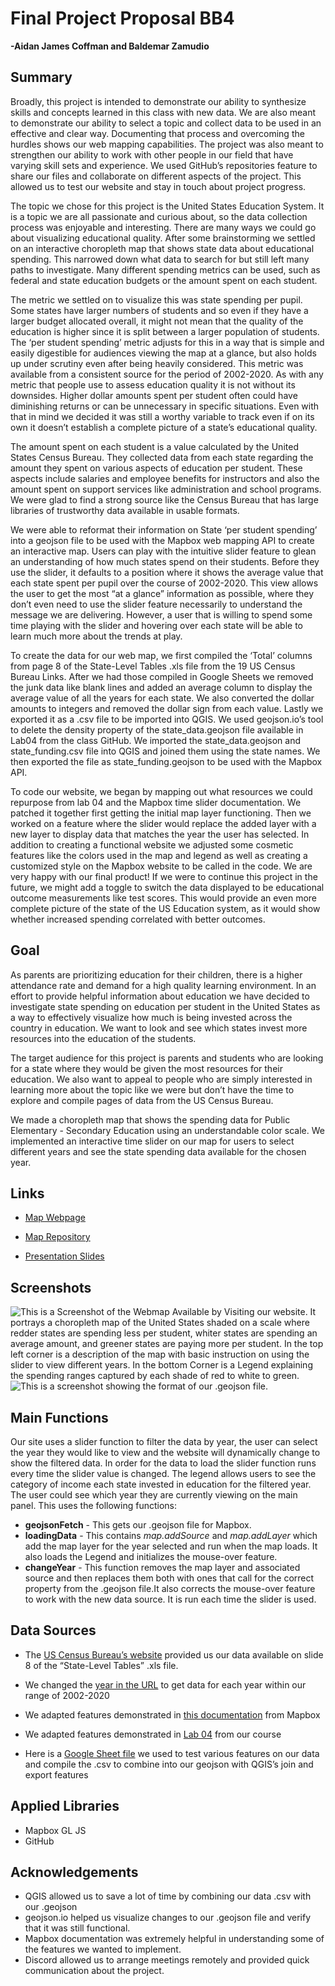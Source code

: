 # Final Project Proposal BB4

**-Aidan James Coffman and Baldemar Zamudio**

## Summary
Broadly, this project is intended to demonstrate our ability to synthesize skills and concepts learned in this class with new data. We are also meant to demonstrate our ability to select a topic and collect data to be used in an effective and clear way. Documenting that process and overcoming the hurdles shows our web mapping capabilities. The project was also meant to strengthen our ability to work with other people in our field that have varying skill sets and experience. We used GitHub’s repositories feature to share our files and collaborate on different aspects of the project. This allowed us to test our website and stay in touch about project progress.

The topic we chose for this project is the United States Education System. It is a topic we are all passionate and curious about, so the data collection process was enjoyable and interesting. There are many ways we could go about visualizing educational quality. After some brainstorming we settled on an interactive choropleth map that shows state data about educational spending. This narrowed down what data to search for but still left many paths to investigate. Many different spending metrics can be used, such as federal and state education budgets or the amount spent on each student. 

The metric we settled on to visualize this was state spending per pupil. Some states have larger numbers of students and so even if they have a larger budget allocated overall, it might not mean that the quality of the education is higher since it is split between a larger population of students. The ‘per student spending’ metric adjusts for this in a way that is simple and easily digestible for audiences viewing the map at a glance, but also holds up under scrutiny even after being heavily considered. This metric was available from a consistent source for the period of 2002-2020. As with any metric that people use to assess education quality it is not without its downsides. Higher dollar amounts spent per student often could have diminishing returns or can be unnecessary in specific situations. Even with that in mind we decided it was still a worthy variable to track even if on its own it doesn’t establish a complete picture of a state’s educational quality. 

The amount spent on each student is a value calculated by the United States Census Bureau. They collected data from each state regarding the amount they spent on various aspects of education per student. These aspects include salaries and employee benefits for instructors and also the amount spent on support services like administration and school programs. We were glad to find a strong source like the Census Bureau that has large libraries of trustworthy data available in usable formats.

We were able to reformat their information on State ‘per student spending’ into a geojson file to be used with the Mapbox web mapping API to create an interactive map. Users can play with the intuitive slider feature to glean an understanding of how much states spend on their students. Before they use the slider, it defaults to a position where it shows the average value that each state spent per pupil over the course of 2002-2020. This view allows the user to get the most “at a glance” information as possible, where they don’t even need to use the slider feature necessarily to understand the message we are delivering. However, a user that is willing to spend some time playing with the slider and hovering over each state will be able to learn much more about the trends at play. 

To create the data for our web map, we first compiled the ‘Total’ columns from page 8 of the State-Level Tables .xls file from the 19 US Census Bureau Links. After we had those compiled in Google Sheets we removed the junk data like blank lines and added an average column to display the average value of all the years for each state. We also converted the dollar amounts to integers and removed the dollar sign from each value. Lastly we exported it as a .csv file to be imported into QGIS. We used geojson.io’s tool to delete the density property of the state_data.geojson file available in Lab04 from the class GitHub. We imported the state_data.geojson and state_funding.csv file into QGIS and joined them using the state names. We then exported the file as state_funding.geojson to be used with the Mapbox API.

To code our website, we began by mapping out what resources we could repurpose from lab 04 and the Mapbox time slider documentation. We patched it together first getting the initial map layer functioning. Then we worked on a feature where the slider would replace the added layer with a new layer to display data that matches the year the user has selected. In addition to creating a functional website we adjusted some cosmetic features like the colors used in the map and legend as well as creating a customized style on the Mapbox website to be called in the code. We are very happy with our final product! If we were to continue this project in the future, we might add a toggle to switch the data displayed to be educational outcome measurements like test scores. This would provide an even more complete picture of the state of the US Education system, as it would show whether increased spending correlated with better outcomes.

## Goal
As parents are prioritizing education for their children, there is a higher attendance rate and demand for a high quality learning environment. In an effort to provide helpful information about education we have decided to investigate state spending on education per student in the United States as a way to effectively visualize how much is being invested across the country in education. We want to look and see which states invest more resources into the education of the students.

The target audience for this project is parents and students who are looking for a state where they would be given the most resources for their education. We also want to appeal to people who are simply interested in learning more about the topic like we were but don’t have the time to explore and compile pages of data from the US Census Bureau.

We made a choropleth map that shows the spending data for Public Elementary - Secondary Education using an understandable color scale. We implemented an interactive time slider on our map for users to select different years and see the state spending data available for the chosen year.

## Links
- [Map Webpage](https://aidancoffman.github.io/BB4FP/state_spending_edu.html)

- [Map Repository](https://github.com/AidanCoffman/BB4FP)

- [Presentation Slides](https://docs.google.com/presentation/d/1vClRtOGKL34RvvzzJLwyO0dgbUK_hYirwzum2k8Dtic/edit?usp=sharing)

## Screenshots
![This is a Screenshot of the Webmap Available by Visiting our website. It portrays a choropleth map of the United States shaded on a scale where redder states are spending less per student, whiter states are spending an average amount, and greener states are paying more per student. In the top left corner is a description of the map with basic instruction on using the slider to view different years. In the bottom Corner is a Legend explaining the spending ranges captured by each shade of red to white to green.](img/Webpage.png)
![This is a screenshot showing the format of our .geojson file.](img/geojson.png)

## Main Functions
Our site uses a slider function to filter the data by year, the user can select the year they would like to view and the website will dynamically change to show the filtered data. In order for the data to load the slider function runs every time the slider value is changed. The legend allows users to see the category of income each state invested in education for the filtered year. The user could see which year they are currently viewing on the main panel. This uses the following functions:
- **geojsonFetch** - This gets our .geojson file for Mapbox.
- **loadingData** - This contains *map.addSource* and *map.addLayer* which add the map layer for the year selected and run when the map loads. It also loads the Legend and initializes the mouse-over feature.
- **changeYear** - This function removes the map layer and associated source and then replaces them both with ones that call for the correct property from the .geojson file.It also corrects the mouse-over feature to work with the new data source. It is run each time the slider is used.

## Data Sources
- The [US Census Bureau’s website](https://www.census.gov/data/tables/2002/econ/school-finances/secondary-education-finance.html) provided us our data available on slide 8 of the “State-Level Tables” .xls file.

- We changed the [year in the URL](https://www.census.gov/data/tables/2020/econ/school-finances/secondary-education-finance.html) to get data for each year within our range of 2002-2020

- We adapted features demonstrated in [this documentation](https://docs.mapbox.com/help/tutorials/show-changes-over-time/) from Mapbox

- We adapted features demonstrated in [Lab 04](https://github.com/jakobzhao/geog495/tree/main/labs/lab04) from our course

- Here is a [Google Sheet file](https://docs.google.com/spreadsheets/d/1lBYiYO1YMh1NZWl4PDbXTaK5JXZINErlXzaeg6Aabfs/edit?usp=sharing) we used to test various features on our data and compile the .csv to combine into our geojson with QGIS’s join and export features

## Applied Libraries
- Mapbox GL JS
- GitHub

## Acknowledgements
- QGIS allowed us to save a lot of time by combining our data .csv with our .geojson
- geojson.io helped us visualize changes to our .geojson file and verify that it was still functional.
- Mapbox documentation was extremely helpful in understanding some of the features we wanted to implement.
- Discord allowed us to arrange meetings remotely and provided quick communication about the project.
